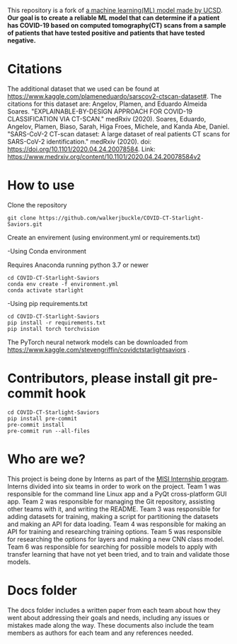 This repository is a fork of [a machine learning(ML) model made by UCSD](https://github.com/UCSD-AI4H/COVID-CT).
**Our goal is to create a reliable ML model that can determine if a patient has COVID-19 based on computed tomography(CT) scans from a sample of patients that have tested positive and patients that have tested negative.**

# Citations

The additional dataset that we used can be found at https://www.kaggle.com/plameneduardo/sarscov2-ctscan-dataset#. The citations for this dataset are:
Angelov, Plamen, and Eduardo Almeida Soares. "EXPLAINABLE-BY-DESIGN APPROACH FOR COVID-19 CLASSIFICATION VIA CT-SCAN." medRxiv (2020).
Soares, Eduardo, Angelov, Plamen, Biaso, Sarah, Higa Froes, Michele, and Kanda Abe, Daniel. "SARS-CoV-2 CT-scan dataset: A large dataset of real patients CT scans for SARS-CoV-2 identification." medRxiv (2020). doi: https://doi.org/10.1101/2020.04.24.20078584.
Link:
https://www.medrxiv.org/content/10.1101/2020.04.24.20078584v2

# How to use

Clone the repository

```
git clone https://github.com/walkerjbuckle/COVID-CT-Starlight-Saviors.git
```
Create an envirement (using environment.yml or requirements.txt)

-Using Conda environment

Requires Anaconda running python 3.7 or newer

```
cd COVID-CT-Starlight-Saviors
conda env create -f environment.yml
conda activate starlight
```

-Using pip requirements.txt

```
cd COVID-CT-Starlight-Saviors
pip install -r requirements.txt
pip install torch torchvision
```

The PyTorch neural network models can be downloaded from https://www.kaggle.com/stevengriffin/covidctstarlightsaviors .

# Contributors, please install git pre-commit hook

```
cd COVID-CT-Starlight-Saviors
pip install pre-commit
pre-commit install
pre-commit run --all-files
```

# Who are we?
This project is being done by Interns as part of the [MISI Internship program](https://www.misiacademy.tech/). Interns divided into six teams in order to work on the project. Team 1 was responsible for the command line Linux app and a PyQt cross-platform GUI app. Team 2 was responsible for managing the Git repository, assisting other teams with it, and writing the README. Team 3 was responsible for adding datasets for training, making a script for partitioning the datasets and making an API for data loading. Team 4 was responsible for making an API for training and researching training options. Team 5 was responsible for researching the options for layers and making a new CNN class model. Team 6 was responsible for searching for possible models to apply with transfer learning that have not yet been tried, and to train and validate those models.

# Docs folder
The docs folder includes a written paper from each team about how they went about addressing their goals and needs, including any issues or mistakes made along the way. These documents also include the team members as authors for each team and any references needed. 
